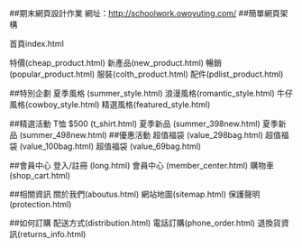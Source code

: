 ##期末網頁設計作業
網址：http://schoolwork.owoyuting.com/
##簡單網頁架構

首頁index.html

特價(cheap_product.html)
新產品(new_product.html)
暢銷(popular_product.html)
服裝(colth_product.html)
配件(pdlist_product.html)

##特別企劃
夏季風格 (summer_style.html)
浪漫風格(romantic_style.html)
牛仔風格(cowboy_style.html)
精選風格(featured_style.html)

##精選活動
T恤 $500 (t_shirt.html)
夏季新品 (summer_398new.html)
夏季新品 (summer_498new.html)
##優惠活動
超值福袋 (value_298bag.html)
超值福袋 (value_100bag.html)
超值福袋 (value_69bag.html)

##會員中心
登入/註冊 (long.html)
會員中心 (member_center.html)
購物車 (shop_cart.html)

##相關資訊
關於我們(aboutus.html)
網站地圖(sitemap.html)
保護聲明(protection.html)

##如何訂購
配送方式(distribution.html)
電話訂購(phone_order.html)
退換貨資訊(returns_info.html)




